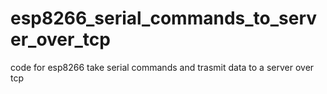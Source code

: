 # esp8266_serial_commands_to_server_over_tcp
code for esp8266 take serial commands and trasmit data to a server  over tcp
